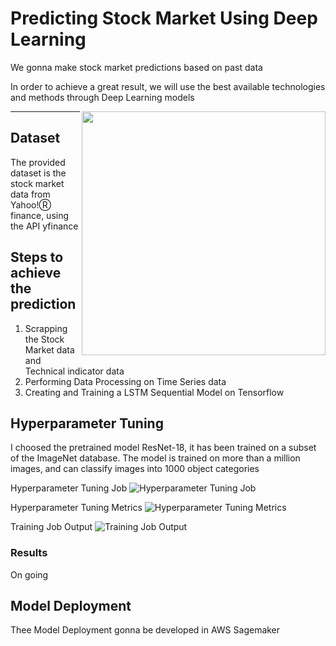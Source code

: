 # Predicting Stock Market Using Deep Learning

We gonna make stock market predictions based on past data

In order to achieve a great result, we will use the best available technologies and methods through Deep Learning models

<img src="https://github.com/HudsonBarroso/stock-market-prediction/images/tensorflow_logo.png" width="390" align="right">

---

## Dataset
The provided dataset is the stock market data from Yahoo!Ⓡ finance, using the API yfinance

## Steps to achieve the prediction

1. Scrapping the Stock Market data and Technical indicator data
2. Performing Data Processing on Time Series data
3. Creating and Training a LSTM Sequential Model on Tensorflow

## Hyperparameter Tuning
I choosed the pretrained model ResNet-18, it has been trained on a subset of the ImageNet database. The model is trained on more than a million images, and can classify images into 1000 object categories

Hyperparameter Tuning Job
![Hyperparameter Tuning Job](hp_tunning.PNG?raw=true? "Hyperparameter Tuning Job")

Hyperparameter Tuning Metrics
![Hyperparameter Tuning Metrics](hp_tunning_log_metrics.png?raw=true "Hyperparameter Tuning Metrics")

Training Job Output
![Training Job Output](training_result_v2.png?raw=true "Training Job Output")

### Results
On going


## Model Deployment
Thee Model Deployment gonna be developed in AWS Sagemaker
